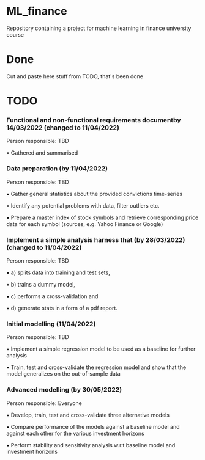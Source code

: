 # ML_finance
Repository containing a project for machine learning in finance university course

# Done
Cut and paste here stuff from TODO, that's been done

# TODO

### Functional and non-functional requirements documentby 14/03/2022 (changed to 11/04/2022)
Person responsible: TBD

• Gathered and summarised


### Data preparation (by 11/04/2022)
Person responsible: TBD

• Gather general statistics about the provided convictions time-series

• Identify any potential problems with data, filter outliers etc.

• Prepare a master index of stock symbols and retrieve corresponding price
data for each symbol (sources, e.g. Yahoo Finance or Google)


### Implement a simple analysis harness that (by 28/03/2022) (changed to 11/04/2022)
Person responsible: TBD

• a) splits data into training and test sets,

• b) trains a dummy model,

• c) performs a cross-validation and

• d) generate stats in a form of a pdf report.

### Initial modelling (11/04/2022)
Person responsible: TBD

• Implement a simple regression model to be used as a baseline for further
analysis

• Train, test and cross-validate the regression model and show that the model
generalizes on the out-of-sample data


### Advanced modelling (by 30/05/2022)
Person responsible: Everyone

• Develop, train, test and cross-validate three alternative models

• Compare performance of the models against a baseline model and against
each other for the various investment horizons

• Perform stability and sensitivity analysis w.r.t baseline model and investment
horizons
